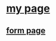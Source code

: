 <html>
  <body>
    <h1><a href="https://aishwary0212.github.io/myhtml.github.io/try.html">my page</a>
      <h2><a href="https://aishwary0212.github.io/myhtml.github.io/form.html">form page</a></h2>
  </body>
</html>
